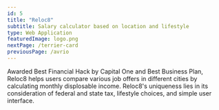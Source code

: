 ```yaml
---
id: 5
title: "Reloc8"
subtitle: Salary calculator based on location and lifestyle
type: Web Application
featuredImage: logo.png
nextPage: /terrier-card
previousPage: /avrio
---
```


<style>

    .h2 {
        margin-top: 0;
    }
    
    .doubleHeader {
        margin-top: 0.5rem;
        margin-bottom: 1rem;
    }

</style>

Awarded Best Financial Hack by Capital One and Best Business Plan, Reloc8 helps users compare various job offers in different cities by calculating monthly displosable income. Reloc8's uniqueness lies in its consideration of federal and state tax, lifestyle choices, and simple user interface.